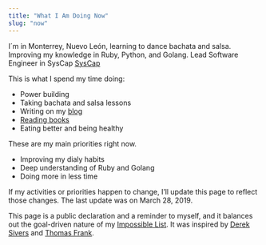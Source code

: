 ```yaml
---
title: "What I Am Doing Now"
slug: "now"
---
```


I´m in Monterrey, Nuevo León, learning to dance bachata and salsa. Improving my knowledge in Ruby, Python, and Golang. Lead Software Engineer in SysCap [SysCap]

This is what I spend my time doing:

- Power building
- Taking bachata and salsa lessons
- Writing on my [blog](https://fercontreras.com)
- [Reading books](https://www.goodreads.com/fercreek)
- Eating better and being healthy

These are my main priorities right now.

- Improving my dialy habits
- Deep understanding of Ruby and Golang
- Doing more in less time

If my activities or priorities happen to change, I’ll update this page to reflect those changes. The last update was on March 28, 2019.

This page is a public declaration and a reminder to myself, and it balances out the goal-driven nature of my [Impossible List](/now/). It was inspired by [Derek Sivers](https://sivers.org/now) and [Thomas Frank](https://collegeinfogeek.com/now/).

[SysCap]: https://www.syscap.com.mx/
